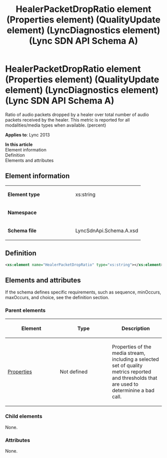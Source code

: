 ﻿---
title: HealerPacketDropRatio element (Properties element) (QualityUpdate element) (LyncDiagnostics element) (Lync SDN API Schema A)
TOCTitle: HealerPacketDropRatio element
ms:assetid: f4cb5b8c-4cb9-25bd-c20b-11d84079399b
ms:mtpsurl: https://msdn.microsoft.com/en-us/library/Dn439214(v=office.15)
ms:contentKeyID: 57260951
ms.date: 07/24/2014
mtps_version: v=office.15
dev_langs:
- xml
---

# HealerPacketDropRatio element (Properties element) (QualityUpdate element) (LyncDiagnostics element) (Lync SDN API Schema A)

Ratio of audio packets dropped by a healer over total number of audio packets received by the healer. This metric is reported for all modalities/media types when available. (percent)


**Applies to**: Lync 2013

**In this article**  
Element information  
Definition  
Elements and attributes  

## Element information

<table>
<colgroup>
<col style="width: 50%" />
<col style="width: 50%" />
</colgroup>
<tbody>
<tr class="odd">
<td><p><strong>Element type</strong></p></td>
<td><p>xs:string</p></td>
</tr>
<tr class="even">
<td><p><strong>Namespace</strong></p></td>
<td><p></p></td>
</tr>
<tr class="odd">
<td><p><strong>Schema file</strong></p></td>
<td><p>LyncSdnApi.Schema.A.xsd</p></td>
</tr>
</tbody>
</table>


## Definition

``` xml
<xs:element name="HealerPacketDropRatio" type="xs:string"></xs:element>
```

## Elements and attributes

If the schema defines specific requirements, such as sequence, minOccurs, maxOccurs, and choice, see the definition section.

### Parent elements

<table>
<colgroup>
<col style="width: 33%" />
<col style="width: 33%" />
<col style="width: 33%" />
</colgroup>
<thead>
<tr class="header">
<th><p>Element</p></th>
<th><p>Type</p></th>
<th><p>Description</p></th>
</tr>
</thead>
<tbody>
<tr class="odd">
<td><p><a href="properties-element-qualityupdate-element-sdn-api-schema-a.md">Properties</a></p></td>
<td><p>Not defined</p></td>
<td><p>Properties of the media stream, including a selected set of quality metrics reported and thresholds that are used to determinine a bad call.</p></td>
</tr>
</tbody>
</table>


### Child elements

None.

### Attributes

None.

